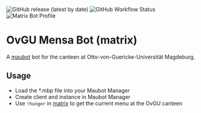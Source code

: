 ![GitHub release (latest by date)](https://img.shields.io/github/v/release/v411e/ovgumensabot)
![GitHub Workflow Status](https://img.shields.io/github/workflow/status/v411e/ovgumensabot/CI?label=maubot%20package%20build)
![Matrix Bot Profile](https://img.shields.io/badge/matrix-%40mensabot%3Avalentinriess.com-blueviolet)
# OvGU Mensa Bot (matrix)
A [maubot](https://github.com/maubot) bot for the canteen at Otto-von-Guericke-Universität Magdeburg.

## Usage
- Load the *.mbp file into your Maubot Manager
- Create client and instance in Maubot Manager
- Use `!hunger` in [matrix](matrix.org) to get the current menu at the OvGU canteen
